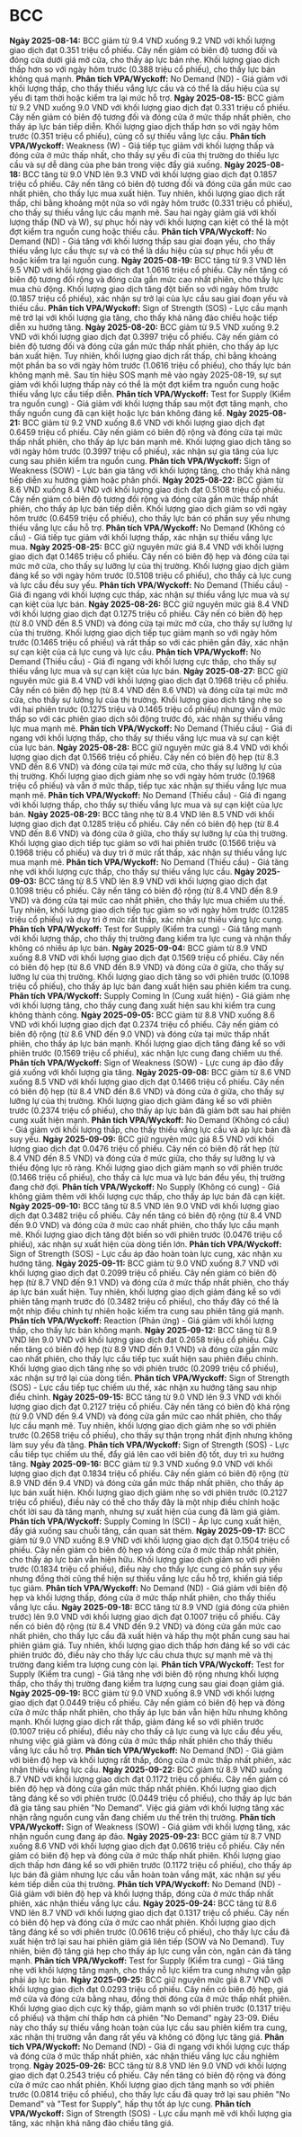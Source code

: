 # BCC

**Ngày 2025-08-14:** BCC giảm từ 9.4 VND xuống 9.2 VND với khối lượng giao dịch đạt 0.351 triệu cổ phiếu. Cây nến giảm có biên độ tương đối và đóng cửa dưới giá mở cửa, cho thấy áp lực bán nhẹ. Khối lượng giao dịch thấp hơn so với ngày hôm trước (0.388 triệu cổ phiếu), cho thấy lực bán không quá mạnh. **Phân tích VPA/Wyckoff:** No Demand (ND) - Giá giảm với khối lượng thấp, cho thấy thiếu vắng lực cầu và có thể là dấu hiệu của sự yếu đi tạm thời hoặc kiểm tra lại mức hỗ trợ.
**Ngày 2025-08-15:** BCC giảm từ 9.2 VND xuống 9.0 VND với khối lượng giao dịch đạt 0.331 triệu cổ phiếu. Cây nến giảm có biên độ tương đối và đóng cửa ở mức thấp nhất phiên, cho thấy áp lực bán tiếp diễn. Khối lượng giao dịch thấp hơn so với ngày hôm trước (0.351 triệu cổ phiếu), củng cố sự thiếu vắng lực cầu. **Phân tích VPA/Wyckoff:** Weakness (W) - Giá tiếp tục giảm với khối lượng thấp và đóng cửa ở mức thấp nhất, cho thấy sự yếu đi của thị trường do thiếu lực cầu và sự dễ dàng của phe bán trong việc đẩy giá xuống.
**Ngày 2025-08-18:** BCC tăng từ 9.0 VND lên 9.3 VND với khối lượng giao dịch đạt 0.1857 triệu cổ phiếu. Cây nến tăng có biên độ tương đối và đóng cửa gần mức cao nhất phiên, cho thấy lực mua xuất hiện. Tuy nhiên, khối lượng giao dịch rất thấp, chỉ bằng khoảng một nửa so với ngày hôm trước (0.331 triệu cổ phiếu), cho thấy sự thiếu vắng lực cầu mạnh mẽ. Sau hai ngày giảm giá với khối lượng thấp (ND và W), sự phục hồi này với khối lượng cạn kiệt có thể là một đợt kiểm tra nguồn cung hoặc thiếu cầu. **Phân tích VPA/Wyckoff:** No Demand (ND) - Giá tăng với khối lượng thấp sau giai đoạn yếu, cho thấy thiếu vắng lực cầu thực sự và có thể là dấu hiệu của sự phục hồi yếu ớt hoặc kiểm tra lại nguồn cung.
**Ngày 2025-08-19:** BCC tăng từ 9.3 VND lên 9.5 VND với khối lượng giao dịch đạt 1.0616 triệu cổ phiếu. Cây nến tăng có biên độ tương đối rộng và đóng cửa gần mức cao nhất phiên, cho thấy lực mua chủ động. Khối lượng giao dịch tăng đột biến so với ngày hôm trước (0.1857 triệu cổ phiếu), xác nhận sự trở lại của lực cầu sau giai đoạn yếu và thiếu cầu. **Phân tích VPA/Wyckoff:** Sign of Strength (SOS) - Lực cầu mạnh mẽ trở lại với khối lượng gia tăng, cho thấy khả năng đảo chiều hoặc tiếp diễn xu hướng tăng.
**Ngày 2025-08-20:** BCC giảm từ 9.5 VND xuống 9.2 VND với khối lượng giao dịch đạt 0.3997 triệu cổ phiếu. Cây nến giảm có biên độ tương đối và đóng cửa gần mức thấp nhất phiên, cho thấy áp lực bán xuất hiện. Tuy nhiên, khối lượng giao dịch rất thấp, chỉ bằng khoảng một phần ba so với ngày hôm trước (1.0616 triệu cổ phiếu), cho thấy lực bán không mạnh mẽ. Sau tín hiệu SOS mạnh mẽ vào ngày 2025-08-19, sự sụt giảm với khối lượng thấp này có thể là một đợt kiểm tra nguồn cung hoặc thiếu vắng lực cầu tiếp diễn. **Phân tích VPA/Wyckoff:** Test for Supply (Kiểm tra nguồn cung) - Giá giảm với khối lượng thấp sau một đợt tăng mạnh, cho thấy nguồn cung đã cạn kiệt hoặc lực bán không đáng kể.
**Ngày 2025-08-21:** BCC giảm từ 9.2 VND xuống 8.6 VND với khối lượng giao dịch đạt 0.6459 triệu cổ phiếu. Cây nến giảm có biên độ rộng và đóng cửa tại mức thấp nhất phiên, cho thấy áp lực bán mạnh mẽ. Khối lượng giao dịch tăng so với ngày hôm trước (0.3997 triệu cổ phiếu), xác nhận sự gia tăng của lực cung sau phiên kiểm tra nguồn cung. **Phân tích VPA/Wyckoff:** Sign of Weakness (SOW) - Lực bán gia tăng với khối lượng tăng, cho thấy khả năng tiếp diễn xu hướng giảm hoặc phân phối.
**Ngày 2025-08-22:** BCC giảm từ 8.6 VND xuống 8.4 VND với khối lượng giao dịch đạt 0.5108 triệu cổ phiếu. Cây nến giảm có biên độ tương đối rộng và đóng cửa gần mức thấp nhất phiên, cho thấy áp lực bán tiếp diễn. Khối lượng giao dịch giảm so với ngày hôm trước (0.6459 triệu cổ phiếu), cho thấy lực bán có phần suy yếu nhưng thiếu vắng lực cầu hỗ trợ. **Phân tích VPA/Wyckoff:** No Demand (Không có cầu) - Giá tiếp tục giảm với khối lượng thấp, xác nhận sự thiếu vắng lực mua.
**Ngày 2025-08-25:** BCC giữ nguyên mức giá 8.4 VND với khối lượng giao dịch đạt 0.1465 triệu cổ phiếu. Cây nến có biên độ hẹp và đóng cửa tại mức mở cửa, cho thấy sự lưỡng lự của thị trường. Khối lượng giao dịch giảm đáng kể so với ngày hôm trước (0.5108 triệu cổ phiếu), cho thấy cả lực cung và lực cầu đều suy yếu. **Phân tích VPA/Wyckoff:** No Demand (Thiếu cầu) - Giá đi ngang với khối lượng cực thấp, xác nhận sự thiếu vắng lực mua và sự cạn kiệt của lực bán.
**Ngày 2025-08-26:** BCC giữ nguyên mức giá 8.4 VND với khối lượng giao dịch đạt 0.1275 triệu cổ phiếu. Cây nến có biên độ hẹp (từ 8.0 VND đến 8.5 VND) và đóng cửa tại mức mở cửa, cho thấy sự lưỡng lự của thị trường. Khối lượng giao dịch tiếp tục giảm mạnh so với ngày hôm trước (0.1465 triệu cổ phiếu) và rất thấp so với các phiên gần đây, xác nhận sự cạn kiệt của cả lực cung và lực cầu. **Phân tích VPA/Wyckoff:** No Demand (Thiếu cầu) - Giá đi ngang với khối lượng cực thấp, cho thấy sự thiếu vắng lực mua và sự cạn kiệt của lực bán.
**Ngày 2025-08-27:** BCC giữ nguyên mức giá 8.4 VND với khối lượng giao dịch đạt 0.1968 triệu cổ phiếu. Cây nến có biên độ hẹp (từ 8.4 VND đến 8.6 VND) và đóng cửa tại mức mở cửa, cho thấy sự lưỡng lự của thị trường. Khối lượng giao dịch tăng nhẹ so với hai phiên trước (0.1275 triệu và 0.1465 triệu cổ phiếu) nhưng vẫn ở mức thấp so với các phiên giao dịch sôi động trước đó, xác nhận sự thiếu vắng lực mua mạnh mẽ. **Phân tích VPA/Wyckoff:** No Demand (Thiếu cầu) - Giá đi ngang với khối lượng thấp, cho thấy sự thiếu vắng lực mua và sự cạn kiệt của lực bán.
**Ngày 2025-08-28:** BCC giữ nguyên mức giá 8.4 VND với khối lượng giao dịch đạt 0.1566 triệu cổ phiếu. Cây nến có biên độ hẹp (từ 8.3 VND đến 8.6 VND) và đóng cửa tại mức mở cửa, cho thấy sự lưỡng lự của thị trường. Khối lượng giao dịch giảm nhẹ so với ngày hôm trước (0.1968 triệu cổ phiếu) và vẫn ở mức thấp, tiếp tục xác nhận sự thiếu vắng lực mua mạnh mẽ. **Phân tích VPA/Wyckoff:** No Demand (Thiếu cầu) - Giá đi ngang với khối lượng thấp, cho thấy sự thiếu vắng lực mua và sự cạn kiệt của lực bán.
**Ngày 2025-08-29:** BCC tăng nhẹ từ 8.4 VND lên 8.5 VND với khối lượng giao dịch đạt 0.1285 triệu cổ phiếu. Cây nến có biên độ hẹp (từ 8.4 VND đến 8.6 VND) và đóng cửa ở giữa, cho thấy sự lưỡng lự của thị trường. Khối lượng giao dịch tiếp tục giảm so với hai phiên trước (0.1566 triệu và 0.1968 triệu cổ phiếu) và duy trì ở mức rất thấp, xác nhận sự thiếu vắng lực mua mạnh mẽ. **Phân tích VPA/Wyckoff:** No Demand (Thiếu cầu) - Giá tăng nhẹ với khối lượng cực thấp, cho thấy sự thiếu vắng lực cầu.
**Ngày 2025-09-03:** BCC tăng từ 8.5 VND lên 8.9 VND với khối lượng giao dịch đạt 0.1098 triệu cổ phiếu. Cây nến tăng có biên độ rộng (từ 8.4 VND đến 8.9 VND) và đóng cửa tại mức cao nhất phiên, cho thấy lực mua chiếm ưu thế. Tuy nhiên, khối lượng giao dịch tiếp tục giảm so với ngày hôm trước (0.1285 triệu cổ phiếu) và duy trì ở mức rất thấp, xác nhận sự thiếu vắng lực cung. **Phân tích VPA/Wyckoff:** Test for Supply (Kiểm tra cung) - Giá tăng mạnh với khối lượng thấp, cho thấy thị trường đang kiểm tra lực cung và nhận thấy không có nhiều áp lực bán.
**Ngày 2025-09-04:** BCC giảm từ 8.9 VND xuống 8.8 VND với khối lượng giao dịch đạt 0.1569 triệu cổ phiếu. Cây nến có biên độ hẹp (từ 8.6 VND đến 8.9 VND) và đóng cửa ở giữa, cho thấy sự lưỡng lự của thị trường. Khối lượng giao dịch tăng so với phiên trước (0.1098 triệu cổ phiếu), cho thấy áp lực bán đang xuất hiện sau phiên kiểm tra cung. **Phân tích VPA/Wyckoff:** Supply Coming In (Cung xuất hiện) - Giá giảm nhẹ với khối lượng tăng, cho thấy cung đang xuất hiện sau khi kiểm tra cung không thành công.
**Ngày 2025-09-05:** BCC giảm từ 8.8 VND xuống 8.6 VND với khối lượng giao dịch đạt 0.2374 triệu cổ phiếu. Cây nến giảm có biên độ rộng (từ 8.6 VND đến 9.0 VND) và đóng cửa tại mức thấp nhất phiên, cho thấy áp lực bán mạnh. Khối lượng giao dịch tăng đáng kể so với phiên trước (0.1569 triệu cổ phiếu), xác nhận lực cung đang chiếm ưu thế. **Phân tích VPA/Wyckoff:** Sign of Weakness (SOW) - Lực cung áp đảo đẩy giá xuống với khối lượng gia tăng.
**Ngày 2025-09-08:** BCC giảm từ 8.6 VND xuống 8.5 VND với khối lượng giao dịch đạt 0.1466 triệu cổ phiếu. Cây nến có biên độ hẹp (từ 8.4 VND đến 8.6 VND) và đóng cửa ở giữa, cho thấy sự lưỡng lự của thị trường. Khối lượng giao dịch giảm đáng kể so với phiên trước (0.2374 triệu cổ phiếu), cho thấy áp lực bán đã giảm bớt sau hai phiên cung xuất hiện mạnh. **Phân tích VPA/Wyckoff:** No Demand (Không có cầu) - Giá giảm với khối lượng thấp, cho thấy thiếu vắng lực cầu và áp lực bán đã suy yếu.
**Ngày 2025-09-09:** BCC giữ nguyên mức giá 8.5 VND với khối lượng giao dịch đạt 0.0476 triệu cổ phiếu. Cây nến có biên độ rất hẹp (từ 8.4 VND đến 8.5 VND) và đóng cửa ở mức giữa, cho thấy sự lưỡng lự và thiếu động lực rõ ràng. Khối lượng giao dịch giảm mạnh so với phiên trước (0.1466 triệu cổ phiếu), cho thấy cả lực mua và lực bán đều yếu, thị trường đang chờ đợi. **Phân tích VPA/Wyckoff:** No Supply (Không có cung) - Giá không giảm thêm với khối lượng cực thấp, cho thấy áp lực bán đã cạn kiệt.
**Ngày 2025-09-10:** BCC tăng từ 8.5 VND lên 9.0 VND với khối lượng giao dịch đạt 0.3482 triệu cổ phiếu. Cây nến tăng có biên độ rộng (từ 8.4 VND đến 9.0 VND) và đóng cửa ở mức cao nhất phiên, cho thấy lực cầu mạnh mẽ. Khối lượng giao dịch tăng đột biến so với phiên trước (0.0476 triệu cổ phiếu), xác nhận sự xuất hiện của dòng tiền lớn. **Phân tích VPA/Wyckoff:** Sign of Strength (SOS) - Lực cầu áp đảo hoàn toàn lực cung, xác nhận xu hướng tăng.
**Ngày 2025-09-11:** BCC giảm từ 9.0 VND xuống 8.7 VND với khối lượng giao dịch đạt 0.2099 triệu cổ phiếu. Cây nến giảm có biên độ hẹp (từ 8.7 VND đến 9.1 VND) và đóng cửa ở mức thấp nhất phiên, cho thấy áp lực bán xuất hiện. Tuy nhiên, khối lượng giao dịch giảm đáng kể so với phiên tăng mạnh trước đó (0.3482 triệu cổ phiếu), cho thấy đây có thể là một nhịp điều chỉnh tự nhiên hoặc kiểm tra cung sau phiên tăng giá mạnh. **Phân tích VPA/Wyckoff:** Reaction (Phản ứng) - Giá giảm với khối lượng thấp, cho thấy lực bán không mạnh.
**Ngày 2025-09-12:** BCC tăng từ 8.9 VND lên 9.0 VND với khối lượng giao dịch đạt 0.2658 triệu cổ phiếu. Cây nến tăng có biên độ hẹp (từ 8.9 VND đến 9.1 VND) và đóng cửa gần mức cao nhất phiên, cho thấy lực cầu tiếp tục xuất hiện sau phiên điều chỉnh. Khối lượng giao dịch tăng nhẹ so với phiên trước (0.2099 triệu cổ phiếu), xác nhận sự trở lại của dòng tiền. **Phân tích VPA/Wyckoff:** Sign of Strength (SOS) - Lực cầu tiếp tục chiếm ưu thế, xác nhận xu hướng tăng sau nhịp điều chỉnh.
**Ngày 2025-09-15:** BCC tăng từ 9.0 VND lên 9.3 VND với khối lượng giao dịch đạt 0.2127 triệu cổ phiếu. Cây nến tăng có biên độ khá rộng (từ 9.0 VND đến 9.4 VND) và đóng cửa gần mức cao nhất phiên, cho thấy lực cầu mạnh mẽ. Tuy nhiên, khối lượng giao dịch giảm nhẹ so với phiên trước (0.2658 triệu cổ phiếu), cho thấy sự thận trọng nhất định nhưng không làm suy yếu đà tăng. **Phân tích VPA/Wyckoff:** Sign of Strength (SOS) - Lực cầu tiếp tục chiếm ưu thế, đẩy giá lên cao với biên độ tốt, duy trì xu hướng tăng.
**Ngày 2025-09-16:** BCC giảm từ 9.3 VND xuống 9.0 VND với khối lượng giao dịch đạt 0.1834 triệu cổ phiếu. Cây nến giảm có biên độ rộng (từ 8.9 VND đến 9.4 VND) và đóng cửa gần mức thấp nhất phiên, cho thấy áp lực bán xuất hiện. Khối lượng giao dịch giảm nhẹ so với phiên trước (0.2127 triệu cổ phiếu), điều này có thể cho thấy đây là một nhịp điều chỉnh hoặc chốt lời sau đà tăng mạnh, nhưng sự xuất hiện của cung đã làm giá giảm. **Phân tích VPA/Wyckoff:** Supply Coming In (SCI) - Áp lực cung xuất hiện, đẩy giá xuống sau chuỗi tăng, cần quan sát thêm.
**Ngày 2025-09-17:** BCC giảm từ 9.0 VND xuống 8.9 VND với khối lượng giao dịch đạt 0.1504 triệu cổ phiếu. Cây nến giảm có biên độ hẹp và đóng cửa ở mức thấp nhất phiên, cho thấy áp lực bán vẫn hiện hữu. Khối lượng giao dịch giảm so với phiên trước (0.1834 triệu cổ phiếu), điều này cho thấy lực cung có phần suy yếu nhưng đồng thời cũng thể hiện sự thiếu vắng lực cầu hỗ trợ, khiến giá tiếp tục giảm. **Phân tích VPA/Wyckoff:** No Demand (ND) - Giá giảm với biên độ hẹp và khối lượng thấp, đóng cửa ở mức thấp nhất phiên, cho thấy thiếu vắng lực cầu.
**Ngày 2025-09-18:** BCC tăng từ 8.9 VND (giá đóng cửa phiên trước) lên 9.0 VND với khối lượng giao dịch đạt 0.1007 triệu cổ phiếu. Cây nến có biên độ rộng (từ 8.4 VND đến 9.2 VND) và đóng cửa gần mức cao nhất phiên, cho thấy lực cầu đã xuất hiện và hấp thụ một phần cung sau hai phiên giảm giá. Tuy nhiên, khối lượng giao dịch thấp hơn đáng kể so với các phiên trước đó, điều này cho thấy lực cầu chưa thực sự mạnh mẽ và thị trường đang kiểm tra lượng cung còn lại. **Phân tích VPA/Wyckoff:** Test for Supply (Kiểm tra cung) - Giá tăng nhẹ với biên độ rộng nhưng khối lượng thấp, cho thấy thị trường đang kiểm tra lượng cung sau giai đoạn giảm giá.
**Ngày 2025-09-19:** BCC giảm từ 9.0 VND xuống 8.9 VND với khối lượng giao dịch đạt 0.0449 triệu cổ phiếu. Cây nến giảm có biên độ hẹp và đóng cửa ở mức thấp nhất phiên, cho thấy áp lực bán vẫn hiện hữu nhưng không mạnh. Khối lượng giao dịch rất thấp, giảm đáng kể so với phiên trước (0.1007 triệu cổ phiếu), điều này cho thấy cả lực cung và lực cầu đều yếu, nhưng việc giá giảm và đóng cửa ở mức thấp nhất phiên cho thấy thiếu vắng lực cầu hỗ trợ. **Phân tích VPA/Wyckoff:** No Demand (ND) - Giá giảm với biên độ hẹp và khối lượng rất thấp, đóng cửa ở mức thấp nhất phiên, xác nhận thiếu vắng lực cầu.
**Ngày 2025-09-22:** BCC giảm từ 8.9 VND xuống 8.7 VND với khối lượng giao dịch đạt 0.1172 triệu cổ phiếu. Cây nến giảm có biên độ hẹp và đóng cửa gần mức thấp nhất phiên. Khối lượng giao dịch tăng đáng kể so với phiên trước (0.0449 triệu cổ phiếu), cho thấy áp lực bán đã gia tăng sau phiên "No Demand". Việc giá giảm với khối lượng tăng xác nhận rằng nguồn cung vẫn đang chiếm ưu thế trên thị trường. **Phân tích VPA/Wyckoff:** Sign of Weakness (SOW) - Giá giảm với khối lượng tăng, xác nhận nguồn cung đang áp đảo.
**Ngày 2025-09-23:** BCC giảm từ 8.7 VND xuống 8.6 VND với khối lượng giao dịch đạt 0.0616 triệu cổ phiếu. Cây nến giảm có biên độ hẹp và đóng cửa ở mức thấp nhất phiên. Khối lượng giao dịch thấp hơn đáng kể so với phiên trước (0.1172 triệu cổ phiếu), cho thấy áp lực bán đã giảm nhưng lực cầu vẫn hoàn toàn vắng mặt, xác nhận sự yếu kém tiếp diễn của thị trường. **Phân tích VPA/Wyckoff:** No Demand (ND) - Giá giảm với biên độ hẹp và khối lượng thấp, đóng cửa ở mức thấp nhất phiên, xác nhận thiếu vắng lực cầu.
**Ngày 2025-09-24:** BCC tăng từ 8.6 VND lên 8.7 VND với khối lượng giao dịch đạt 0.1317 triệu cổ phiếu. Cây nến có biên độ hẹp và đóng cửa ở mức cao nhất phiên. Khối lượng giao dịch tăng đáng kể so với phiên trước (0.0616 triệu cổ phiếu), cho thấy lực cầu đã xuất hiện trở lại sau hai phiên giảm giá liên tiếp (SOW và No Demand). Tuy nhiên, biên độ tăng giá hẹp cho thấy áp lực cung vẫn còn, ngăn cản đà tăng mạnh. **Phân tích VPA/Wyckoff:** Test for Supply (Kiểm tra cung) - Giá tăng nhẹ với khối lượng tăng mạnh, cho thấy nỗ lực kiểm tra cung nhưng vẫn gặp phải áp lực bán.
**Ngày 2025-09-25:** BCC giữ nguyên mức giá 8.7 VND với khối lượng giao dịch đạt 0.0293 triệu cổ phiếu. Cây nến có biên độ hẹp, giá mở cửa và đóng cửa bằng nhau, đồng thời đóng cửa ở mức thấp nhất phiên. Khối lượng giao dịch cực kỳ thấp, giảm mạnh so với phiên trước (0.1317 triệu cổ phiếu) và thậm chí thấp hơn cả phiên "No Demand" ngày 23-09. Điều này cho thấy sự thiếu vắng hoàn toàn của lực cầu sau phiên kiểm tra cung, xác nhận thị trường vẫn đang rất yếu và không có động lực tăng giá. **Phân tích VPA/Wyckoff:** No Demand (ND) - Giá đi ngang với khối lượng cực thấp và đóng cửa ở mức thấp nhất phiên, xác nhận thiếu vắng lực cầu nghiêm trọng.
**Ngày 2025-09-26:** BCC tăng từ 8.8 VND lên 9.0 VND với khối lượng giao dịch đạt 0.2543 triệu cổ phiếu. Cây nến tăng có biên độ rộng và đóng cửa ở mức cao nhất phiên. Khối lượng giao dịch tăng mạnh so với phiên trước (0.0814 triệu cổ phiếu), cho thấy lực cầu đã quay trở lại sau phiên "No Demand" và "Test for Supply", hấp thụ tốt áp lực cung. **Phân tích VPA/Wyckoff:** Sign of Strength (SOS) - Lực cầu mạnh mẽ với khối lượng gia tăng, xác nhận khả năng đảo chiều tăng giá.
